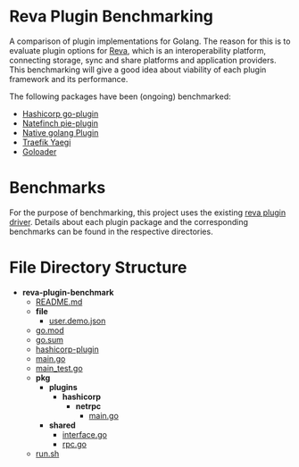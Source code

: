# Reva Plugin Benchmarking

A comparison of plugin implementations for Golang. The reason for this is to evaluate plugin options for [Reva](https://github.com/cs3org/reva), which is an interoperability platform, connecting storage, sync and share platforms and application providers. This benchmarking will give a good idea about viability of each plugin framework and its performance.

The following packages have been (ongoing) benchmarked:
- [Hashicorp go-plugin](https://github.com/hashicorp/go-plugin)
- [Natefinch pie-plugin](https://github.com/natefinch/pie)
- [Native golang Plugin](https://golang.org/pkg/plugin/)
- [Traefik Yaegi](https://github.com/traefik/yaegi)
- [Goloader](https://github.com/pkujhd/goloader)

# Benchmarks

For the purpose of benchmarking, this project uses the existing [reva plugin driver](https://github.com/cs3org/reva/tree/master/pkg/user/manager/json). Details about each plugin package and the corresponding benchmarks can be found in the respective directories.

# File Directory Structure
- __reva\-plugin\-benchmark__
   - [README.md](README.md)
   - __file__
     - [user.demo.json](file/user.demo.json)
   - [go.mod](go.mod)
   - [go.sum](go.sum)
   - [hashicorp\-plugin](hashicorp-plugin)
   - [main.go](main.go)
   - [main\_test.go](main_test.go)
   - __pkg__
     - __plugins__
       - __hashicorp__
         - __netrpc__
           - [main.go](pkg/plugins/hashicorp/netrpc/main.go)
     - __shared__
       - [interface.go](pkg/shared/interface.go)
       - [rpc.go](pkg/shared/rpc.go)
   - [run.sh](run.sh)
